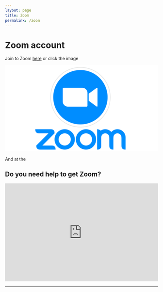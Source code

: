 ```yaml
---
layout: page
title: Zoom
permalink: /zoom
---
```


# Zoom account

Join to Zoom [here](https://zoom.us/signup) or click the image

[![zoom logo](assets/img/zoom.png)](https://discord.gg/CPym5ZDHpk)

And at the


## Do you need help to get Zoom?
<CENTER>
<iframe width="100%" height="323" src="https://www.youtube.com/embed/3Urm0c6Wy_4" frameborder="0" allow="accelerometer; autoplay; clipboard-write; encrypted-media; gyroscope; picture-in-picture" allowfullscreen></iframe>
</CENTER>

---

